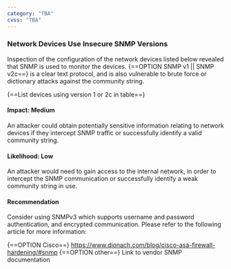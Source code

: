 ```yaml
---
category: "TBA"
cvss: "TBA"
---
```

### Network Devices Use Insecure SNMP Versions
Inspection of the configuration of the network devices listed below revealed that SNMP is used to monitor the devices. {==OPTION SNMP v1 || SNMP v2c==} is a clear text protocol, and is also vulnerable to brute force or dictionary attacks against the community string.

{==List devices using version 1 or 2c in table==}
#### Impact: Medium
An attacker could obtain potentially sensitive information relating to network devices if they intercept SNMP traffic or successfully identify a valid community string.
#### Likelihood: Low
An attacker would need to gain access to the internal network, in order to intercept the SNMP communication or successfully identify a weak community string in use.
#### Recommendation
Consider using SNMPv3 which supports username and password authentication, and encrypted communication. Please refer to the following  article for more information:

{==OPTION Cisco==} https://www.dionach.com/blog/cisco-asa-firewall-hardening/#snmp
{==OPTION other==} Link to vendor SNMP documentation
